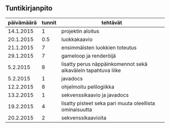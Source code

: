## Tuntikirjanpito

| päivämäärä    | tunnit        | tehtävät  |
| ------------- |---------------| ----------|
| 14.1.2015     | 1             | projektin aloitus |
| 20.1.2015     | 0.5           | luokkakaavio |
| 21.1.2015     | 7             | ensimmäisten luokkien toteutus |
| 29.1.2015     | 7             | gameloop ja renderöijä |
| 5.2.2015      | 8             | lisatty perus näppäinkomennot sekä aikavälein tapahtuva liike|
| 5.2.2015      | 1             | javadocs |
| 12.2.2015     | 8             | ohjelmoitu pelilogiikka |
| 13.2.2015     | 1             | sekvenssikaavio ja javadocs |
| 19.2.2015     | 4             | lisatty pisteet seka pari muuta oleellista ominaisuutta |
| 20.2.2015     | 2             | sekvenssikaavioita |
